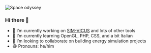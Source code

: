 
![Space odyssey](https://i.pinimg.com/originals/a3/18/61/a3186153c39f3ec984cbf20ec50d9da0.gif)

### Hi there 👋

- 🔭 I’m currently working on [SIM-VICUS](https://github.com/ghorwin/SIM-VICUS) and lots of other tools
- 🌱 I’m currently learning OpenGL, PHP, CSS, and a bit Italian
- 👯 I’m looking to collaborate on building energy simulation projects
- 😄 Pronouns: he/him

  
<!--
**hirseboy/hirseboy** is a ✨ _special_ ✨ repository because its `README.md` (this file) appears on your GitHub profile.

Here are some ideas to get you started:

- 🔭 I’m currently working on ...
- 🌱 I’m currently learning ...
- 👯 I’m looking to collaborate on ...
- 🤔 I’m looking for help with ...
- 💬 Ask me about ...
- 📫 How to reach me: ...
- 😄 Pronouns: ...
- ⚡ Fun fact: ...
-->

